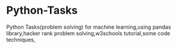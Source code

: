 # Python-Tasks
Python Tasks(problem solving) for machine learning,using pandas library,hacker rank problem solving,w3schools tutorial,some code techniques,
